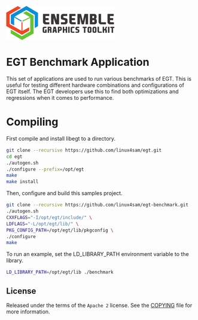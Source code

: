 ![Ensemble Graphics Toolkit](docs/logo.png)

# EGT Benchmark Application

This set of applications are used to run various benchmarks of EGT.  This is
useful for testing different hardware combinations and configurations of EGT
itself.  The EGT developers use this to find both optimizations and regressions
when it comes to performance.

# Compiling

First compile and install libegt to a directory.

```sh
git clone --recursive https://github.com/linux4sam/egt.git
cd egt
./autogen.sh
./configure --prefix=/opt/egt
make
make install
```

Then, configure and build this samples project.

```sh
git clone --recursive https://github.com/linux4sam/egt-benchmark.git
./autogen.sh
CXXFLAGS="-I/opt/egt/include/" \
LDFLAGS="-L/opt/egt/lib/" \
PKG_CONFIG_PATH=/opt/egt/lib/pkgconfig \
./configure
make
```

To run an example, set the LD_LIBRARY_PATH environment variable to the library.

```sh
LD_LIBRARY_PATH=/opt/egt/lib ./benchmark
```

## License

Released under the terms of the `Apache 2` license. See the [COPYING](COPYING)
file for more information.
